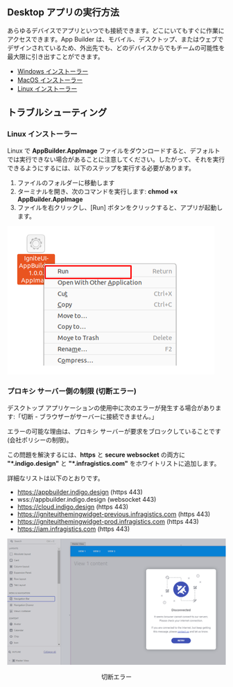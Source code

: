 
## Desktop アプリの実行方法
あらゆるデバイスでアプリといつでも接続できます。どこにいてもすぐに作業にアクセスできます。App Builder は、モバイル、デスクトップ、またはウェブでデザインされているため、外出先でも、どのデバイスからでもチームの可能性を最大限に引き出すことができます。

- [Windows インストーラー](https://github.com/IgniteUI/app-builder-client/releases/latest/download/AppBuilder.exe)
- [MacOS インストーラー](https://github.com/IgniteUI/app-builder-client/releases/latest/download/AppBuilder.dmg)
- [Linux インストーラー](https://github.com/IgniteUI/app-builder-client/releases/latest/download/AppBuilder.AppImage)


## トラブルシューティング

### Linux インストーラー
Linux で <b>AppBuilder.AppImage</b> ファイルをダウンロードすると、デフォルトでは実行できない場合があることに注意してください。したがって、それを実行できるようにするには、以下のステップを実行する必要があります。
1. ファイルのフォルダーに移動します
2. ターミナルを開き、次のコマンドを実行します: <b>chmod +x AppBuilder.AppImage</b>
3. ファイルを右クリックし、[Run] ボタンをクリックすると、アプリが起動します。

<img class="responsive-img" src="./images/run-app-image.png" />

### プロキシ サーバー側の制限 (切断エラー)

デスクトップ アプリケーションの使用中に次のエラーが発生する場合があります:「切断 - ブラウザーがサーバーに接続できません。」

エラーの可能な理由は、プロキシ サーバーが要求をブロックしていることです (会社ポリシーの制限)。

この問題を解決するには、**https** と **secure websocket** の両方に **"*.indigo.design"** と **"*.infragistics.com"** をホワイトリストに追加します。

詳細なリストは以下のとおりです。
- https://appbuilder.indigo.design (https 443)
- wss://appbuilder.indigo.design (websocket 443) 
- https://cloud.indigo.design (https 443) 
- https://igniteuithemingwidget-previous.infragistics.com (https 443) 
- https://igniteuithemingwidget-prod.infragistics.com (https 443) 
- https://iam.infragistics.com (https 443) 


<img class="responsive-img" src="./images/cant-connect-error.PNG" />
<p style="text-align:center;">切断エラー</p>

